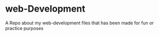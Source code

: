 # web-Development
A Repo about my web-development files that has been made for fun or practice purposes 
